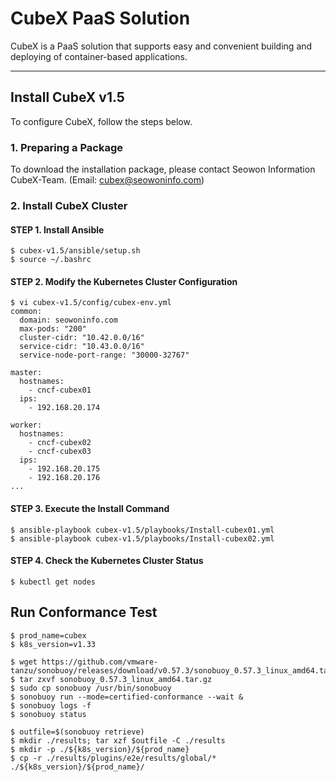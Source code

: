 # CubeX PaaS Solution

CubeX is a PaaS solution that supports easy and convenient building and deploying of container-based applications.

---

## Install CubeX v1.5
To configure CubeX, follow the steps below.

### 1. Preparing a Package
To download the installation package, please contact Seowon Information CubeX-Team. (Email: cubex@seowoninfo.com)

### 2. Install CubeX Cluster

#### STEP 1. Install Ansible
```
$ cubex-v1.5/ansible/setup.sh
$ source ~/.bashrc
```

#### STEP 2. Modify the Kubernetes Cluster Configuration
```
$ vi cubex-v1.5/config/cubex-env.yml
common:
  domain: seowoninfo.com
  max-pods: "200"
  cluster-cidr: "10.42.0.0/16"
  service-cidr: "10.43.0.0/16"
  service-node-port-range: "30000-32767"

master:
  hostnames:
    - cncf-cubex01
  ips:
    - 192.168.20.174

worker:
  hostnames:
    - cncf-cubex02
    - cncf-cubex03
  ips:
    - 192.168.20.175
    - 192.168.20.176
...
```

#### STEP 3. Execute the Install Command
```
$ ansible-playbook cubex-v1.5/playbooks/Install-cubex01.yml
$ ansible-playbook cubex-v1.5/playbooks/Install-cubex02.yml
```

#### STEP 4. Check the Kubernetes Cluster Status
```
$ kubectl get nodes
```

## Run Conformance Test
```
$ prod_name=cubex
$ k8s_version=v1.33

$ wget https://github.com/vmware-tanzu/sonobuoy/releases/download/v0.57.3/sonobuoy_0.57.3_linux_amd64.tar.gz
$ tar zxvf sonobuoy_0.57.3_linux_amd64.tar.gz
$ sudo cp sonobuoy /usr/bin/sonobuoy
$ sonobuoy run --mode=certified-conformance --wait &
$ sonobuoy logs -f
$ sonobuoy status

$ outfile=$(sonobuoy retrieve)
$ mkdir ./results; tar xzf $outfile -C ./results
$ mkdir -p ./${k8s_version}/${prod_name}
$ cp -r ./results/plugins/e2e/results/global/* ./${k8s_version}/${prod_name}/
```
